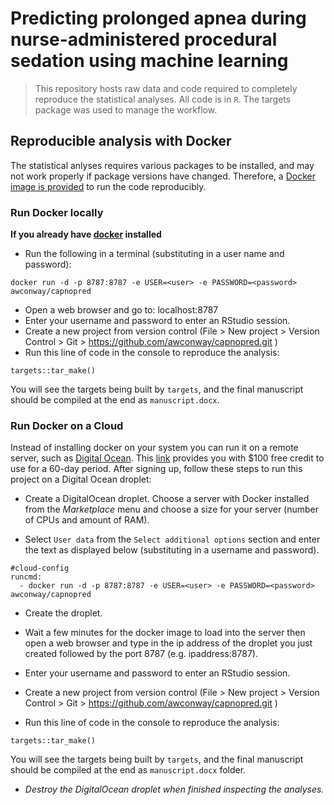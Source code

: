 # Predicting prolonged apnea during nurse-administered procedural sedation using machine learning


<!-- badges: start -->
<!-- badges: end -->

>This repository hosts raw data and code required to completely reproduce the statistical analyses.  All code is in `R`. The targets package was used to manage the workflow.

## Reproducible analysis with Docker

The statistical anlyses requires various packages to be installed, and may not work properly if package versions have changed. Therefore, a [Docker image is provided](https://hub.docker.com/repository/docker/awconway/capnopred) to run the code reproducibly.

### Run Docker locally

**If you already have [docker](https://docs.docker.com/install/) installed**

- Run the following in a terminal (substituting in a user name and password):

```
docker run -d -p 8787:8787 -e USER=<user> -e PASSWORD=<password> awconway/capnopred
```

- Open a web browser and go to: localhost:8787
- Enter your username and password to enter an RStudio session.
- Create a new project from version control (File > New project > Version Control > Git > https://github.com/awconway/capnopred.git )
- Run this line of code in the console to reproduce the analysis:

```
targets::tar_make()
```

You will see the targets being built by `targets`, and the final manuscript should be compiled at the end as `manuscript.docx`.


### Run Docker on a Cloud

Instead of installing docker on your system you can run it on a remote server, such as [Digital Ocean](https://www.digitialocean.com). This [link](https://m.do.co/c/89cf8df06791) provides you with $100 free credit to use for a 60-day period. After signing up, follow these steps to run this project on a Digital Ocean droplet:

- Create a DigitalOcean droplet. Choose a server with Docker installed from the *Marketplace* menu and choose a size for your server (number of CPUs and amount of RAM).

- Select `User data` from the `Select additional options` section and enter the text as displayed below (substituting in a username and password).

```
#cloud-config
runcmd:
  - docker run -d -p 8787:8787 -e USER=<user> -e PASSWORD=<password> awconway/capnopred
```

- Create the droplet.

- Wait a few minutes for the docker image to load into the server then open a web browser and type in the ip address of the droplet you just created followed by the port 8787 (e.g. ipaddress:8787).
- Enter your username and password to enter an RStudio session.
- Create a new project from version control (File > New project > Version Control > Git > https://github.com/awconway/capnopred.git )
- Run this line of code in the console to reproduce the analysis:

```
targets::tar_make()
```

You will see the targets being built by `targets`, and the final manuscript should be compiled at the end as `manuscript.docx` folder.


- *Destroy the DigitalOcean droplet when finished inspecting the analyses.*

